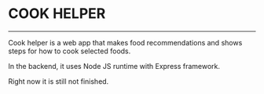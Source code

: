 # COOK HELPER

---

Cook helper is a web app that makes food recommendations and shows steps for how to cook selected foods.

In the backend, it uses Node JS runtime with Express framework.

Right now it is still not finished.
